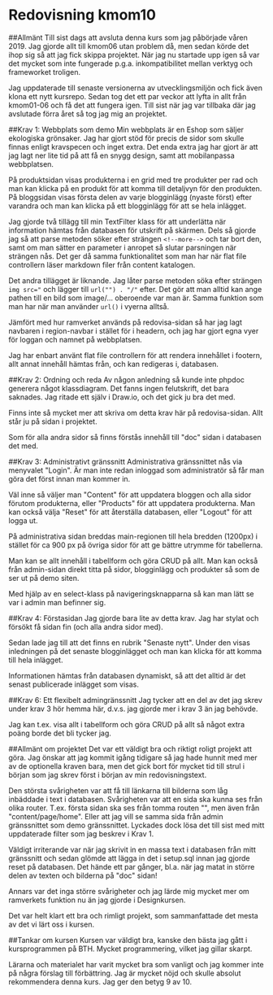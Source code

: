 ---
---
Redovisning kmom10
=========================
##Allmänt
Till sist dags att avsluta denna kurs som jag påbörjade våren 2019. Jag gjorde allt till kmom06 utan problem då, men sedan körde det ihop sig så att jag fick skippa projektet.
När jag nu startade upp igen så var det mycket som inte fungerade p.g.a. inkompatibilitet mellan verktyg och frameworket troligen.

Jag uppdaterade till senaste versionerna av utvecklingsmiljön och fick även klona ett nytt kursrepo. Sedan tog det ett par veckor att lyfta in allt från kmom01-06 och få det att fungera igen. Till sist när jag var tillbaka där jag avslutade förra året så tog jag mig an projektet.

##Krav 1: Webbplats som demo
Min webbplats är en Eshop som säljer ekologiska grönsaker. Jag har gjort stöd för precis de sidor som skulle finnas enligt kravspecen och inget extra. Det enda extra jag har gjort är att jag lagt ner lite tid på att få en snygg design, samt att mobilanpassa webbplatsen.

På produktsidan visas produkterna i en grid med tre produkter per rad och man kan klicka på en produkt för att komma till detaljvyn för den produkten. På bloggsidan visas första delen av varje blogginlägg (nyaste först) efter varandra och man kan klicka på ett blogginlägg för att se hela inlägget.

Jag gjorde två tillägg till min TextFilter klass för att underlätta när information hämtas från databasen för utskrift på skärmen. Dels så gjorde jag så att parse metoden söker efter strängen `<!--more-->` och tar bort den, samt om man sätter en parameter i anropet så slutar parsningen när strängen nås. Det ger då samma funktionalitet som man har när flat file controllern läser markdown filer från content katalogen.

Det andra tillägget är liknande. Jag låter parse metoden söka efter strängen `img src="` och lägger till `url("") . "/"` efter. Det gör att man alltid kan ange pathen till en bild som image/... oberoende var man är. Samma funktion som man har när man använder `url()` i vyerna alltså.

Jämfört med hur ramverket används på redovisa-sidan så har jag lagt navbaren i region-navbar i stället för i headern, och jag har gjort egna vyer för loggan och namnet på webbplatsen.

Jag har enbart använt flat file controllern för att rendera innehållet i footern, allt annat innehåll hämtas från, och kan redigeras i, databasen.

##Krav 2: Ordning och reda
Av någon anledning så kunde inte phpdoc generera något klassdiagram. Det fanns ingen felutskrift, det bara saknades. Jag ritade ett själv i Draw.io, och det gick ju bra det med.

Finns inte så mycket mer att skriva om detta krav här på redovisa-sidan. Allt står ju på sidan i projektet.

Som för alla andra sidor så finns förstås innehåll till "doc" sidan i databasen det med.

##Krav 3: Administrativt gränssnitt
Administrativa gränssnittet nås via menyvalet "Login". Är man inte redan inloggad som administratör så får man göra det först innan man kommer in.

Väl inne så väljer man "Content" för att uppdatera bloggen och alla sidor förutom produkterna, eller "Products" för att uppdatera produkterna. Man kan också välja "Reset" för att återställa databasen, eller "Logout" för att logga ut.

På administrativa sidan breddas main-regionen till hela bredden (1200px) i stället för ca 900 px på övriga sidor för att ge bättre utrymme för tabellerna.

Man kan se allt innehåll i tabellform och göra CRUD på allt. Man kan också från admin-sidan direkt titta på sidor, blogginlägg och produkter så som de ser ut på demo siten.

Med hjälp av en select-klass på navigeringsknapparna så kan man lätt se var i admin man befinner sig.

##Krav 4: Förstasidan
Jag gjorde bara lite av detta krav. Jag har stylat och försökt få sidan fin (och alla andra sidor med).

Sedan lade jag till att det finns en rubrik "Senaste nytt". Under den visas inledningen på det senaste blogginlägget och man kan klicka för att komma till hela inlägget.

Informationen hämtas från databasen dynamiskt, så att det alltid är det senast publicerade inlägget som visas.

##Krav 6: Ett flexibelt admingränssnitt
Jag tycker att en del av det jag skrev under krav 3 hör hemma här, d.v.s. jag gjorde mer i krav 3 än jag behövde.

Jag kan t.ex. visa allt i tabellform och göra CRUD på allt så något extra poäng borde det bli tycker jag.


##Allmänt om projektet
Det var ett väldigt bra och riktigt roligt projekt att göra. Jag önskar att jag kommit igång tidigare så jag hade hunnit med mer av de optionella kraven bara, men det gick bort för mycket tid till strul i början som jag skrev först i början av min redovisningstext.

Den största svårigheten var att få till länkarna till bilderna som låg inbäddade i text i databasen. Svårigheten var att en sida ska kunna ses från olika router. T.ex. första  sidan ska ses från tomma routen "", men även från "content/page/home". Eller att jag vill se samma sida från admin gränssnittet som demo gränssnittet. Lyckades dock lösa det  till sist med mitt uppdaterade filter som jag beskrev i Krav 1.

Väldigt irriterande var när jag skrivit in en massa text i databasen från mitt gränssnitt och sedan glömde att lägga in det i setup.sql innan jag gjorde reset på databasen. Det hände ett par gånger, bl.a. när jag matat in större delen av texten och bilderna på "doc" sidan!

Annars var det inga större svårigheter och jag lärde mig mycket mer om ramverkets funktion nu än jag gjorde i Designkursen.

Det var helt klart ett bra och rimligt projekt, som sammanfattade det mesta av det vi lärt oss i kursen.

##Tankar om kursen
Kursen var väldigt bra, kanske den bästa jag gått i kursprogrammen på BTH. Mycket programmering, vilket jag gillar skarpt.

Lärarna och materialet har varit mycket bra som vanligt och jag kommer inte på några förslag till förbättring. Jag är mycket nöjd och skulle absolut rekommendera denna kurs. Jag ger den betyg 9 av 10.

